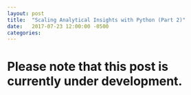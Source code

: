 ```yaml
---
layout: post
title:  "Scaling Analytical Insights with Python (Part 2)"
date:   2017-07-23 12:00:00 -0500
categories: 
---
```


<!-- <img src="/assets/4_OKC_players_in_2011.jpg" alt="Kevin Durant with OKC Teammates" height="500"  style="width: 100%"> -->

<h1><strong>Please note that this post is currently under development.</strong></h1>

